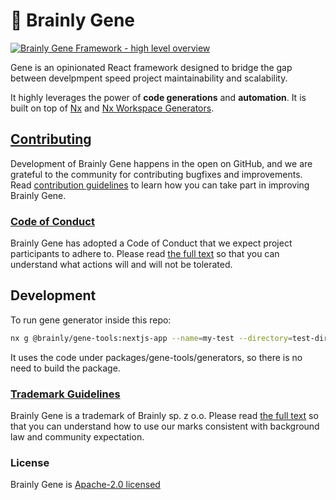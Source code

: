 # 🧬 Brainly Gene

[![Brainly Gene Framework - high level overview](http://img.youtube.com/vi/4A6s8aE_AzI/0.jpg)](https://gene.brainly.tech/gene)

Gene is an opinionated React framework designed to bridge the gap between develpmpent speed project maintainability and scalability.

It highly leverages the power of **code generations** and **automation**. It is built on top of [Nx](https://nx.dev/concepts/mental-model) and [Nx Workspace Generators](https://nx.dev/packages/workspace/documents/overview).

## [Contributing](https://github.com/brainly/gene/blob/master/CONTRIBUTING.md)

Development of Brainly Gene happens in the open on GitHub, and we are grateful to the community for contributing bugfixes and improvements. Read [contribution guidelines](https://github.com/brainly/gene/blob/master/CONTRIBUTING.md) to learn how you can take part in improving Brainly Gene.

### [Code of Conduct](https://github.com/brainly/gene/blob/master/CODE_OF_CONDUCT.md)

Brainly Gene has adopted a Code of Conduct that we expect project participants to adhere to. Please read [the full text](https://github.com/brainly/gene/blob/master/CODE_OF_CONDUCT.md) so that you can understand what actions will and will not be tolerated.

## Development

To run gene generator inside this repo:

```sh
nx g @brainly/gene-tools:nextjs-app --name=my-test --directory=test-dir --tags=domain:test --rewrites=true --apollo=true --reactQuery=true --e2e=true  --verbose
```

It uses the code under packages/gene-tools/generators, so there is no need to build the package.

### [Trademark Guidelines](https://github.com/brainly/gene/blob/master/TRADEMARK.md)

Brainly Gene is a trademark of Brainly sp. z o.o. Please read [the full text](https://github.com/brainly/gene/blob/master/TRADEMARK.md) so that you can understand how to use our marks consistent with background law and community expectation.

### License

Brainly Gene is [Apache-2.0 licensed](https://github.com/brainly/gene/blob/master/LICENSE)
